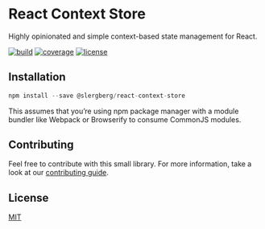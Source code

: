 # React Context Store

Highly opinionated and simple context-based state management for React.

[![build](https://github.com/slergberg/react-context-store/workflows/build/badge.svg)](https://github.com/slergberg/react-context-store/)
[![coverage](https://coveralls.io/repos/github/slergberg/react-context-store/badge.svg?branch=master)](https://coveralls.io/github/slergberg/react-context-store?branch=master)
[![license](https://img.shields.io/badge/License-MIT-yellow.svg)](https://opensource.org/licenses/MIT)

## Installation

```JavaScript
npm install --save @slergberg/react-context-store
```

This assumes that you’re using npm package manager with a module bundler like
Webpack or Browserify to consume CommonJS modules.

## Contributing

Feel free to contribute with this small library. For more information, take a
look at our
[contributing guide](https://github.com/slergberg/react-context-store/blob/master/CONTRIBUTING.md).

## License

[MIT](https://github.com/slergberg/react-hook-use-store/blob/master/LICENSE.md)
